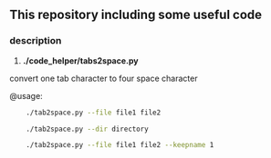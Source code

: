 ## This repository including some useful code 




### description

1. **./code_helper/tabs2space.py**

convert one tab character to four space character

@usage:

```bash
    ./tab2space.py --file file1 file2
```
```bash
    ./tab2space.py --dir directory  
```
```bash
    ./tab2space.py --file file1 file2 --keepname 1  
```
